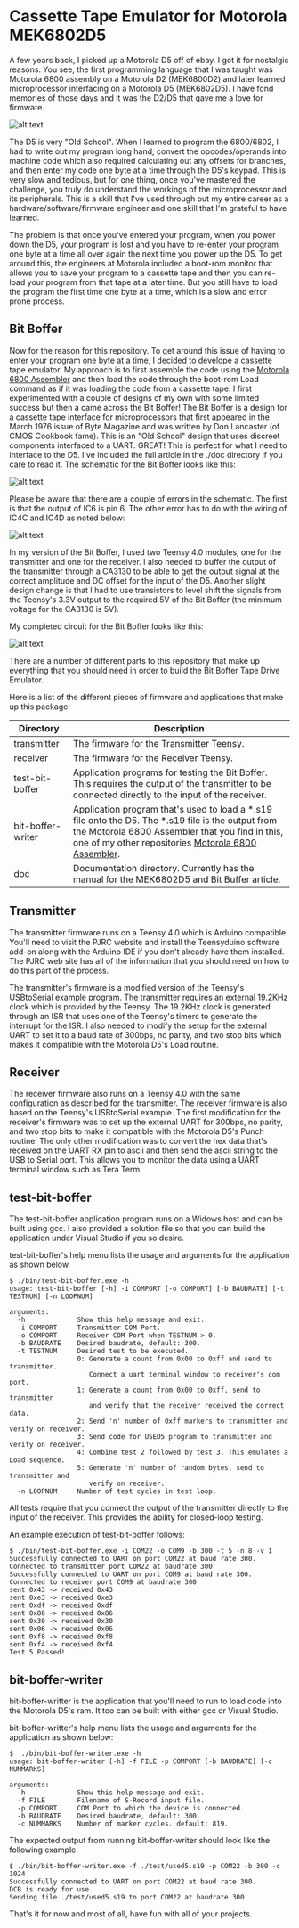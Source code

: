 
# Cassette Tape Emulator for Motorola MEK6802D5

A few years back, I picked up a Motorola D5 off of ebay.  I got it for nostalgic reasons.  You see, the first programming language that I was taught was Motorola 6800 assembly on a Motorola D2 (MEK6800D2) and later learned microprocessor interfacing on a Motorola D5 (MEK6802D5).  I have fond memories of those days and it was the D2/D5 that gave me a love for firmware.  

![alt text](./images/mek6802d5.jpg?raw=true "MEK6802D5")

The D5 is very "Old School".  When I learned to program the 6800/6802, I had to write out my program long hand, convert the opcodes/operands into machine code which also required calculating out any offsets for branches, and then enter my code one byte at a time through the D5's keypad.  This is very slow and tedious, but for one thing, once you've mastered the challenge, you truly do understand the workings of the microprocessor and its peripherals.  This is a skill that I've used through out my entire career as a hardware/software/firmware engineer and one skill that I'm grateful to have learned.  

The problem is that once you've entered your program, when you power down the D5, your program is lost and you have to re-enter your program one byte at a time all over again the next time you power up the D5.  To get around this, the engineers at Motorola included a boot-rom monitor that allows you to save your program to a cassette tape and then you can re-load your program from that tape at a later time.  But you still have to load the program the first time one byte at a time, which is a slow and error prone process.

Bit Boffer
---

Now for the reason for this repository.  To get around this issue of having to enter your program one byte at a time, I decided to develope a cassette tape emulator.  My approach is to first assemble the code using the [Motorola 6800 Assembler](https://github.com/JimInCA/motorola-6800-assembler) and then load the code through the boot-rom Load command as if it was loading the code from a cassette tape.  I first experimented with a couple of designs of my own with some limited success but then a came across the Bit Boffer!  The Bit Boffer is a design for a cassette tape interface for microprocessors that first appeared in the March 1976 issue of Byte Magazine and was written by Don Lancaster (of CMOS Cookbook fame).  This is an "Old School" design that uses discreet components interfaced to a UART.  GREAT!  This is perfect for what I need to interface to the D5.  I've included the full article in the ./doc directory if you care to read it.  The schematic for the Bit Boffer looks like this:

![alt text](./images/bit-boffer_schematic.jpg?raw=true "Bit Boffer Schematic")

Please be aware that there are a couple of errors in the schematic. The first is that the output of IC6 is pin 6.  The other error has to do with the wiring of IC4C and IC4D as noted below:

![alt text](./images/ic4-correction.jpg?raw=true "IC4 Correction")

In my version of the Bit Boffer, I used two Teensy 4.0 modules, one for the transmitter and one for the receiver.  I also needed to buffer the output of the transmitter through a CA3130 to be able to get the output signal at the correct amplitude and DC offset for the input of the D5.  Another slight design change is that I had to use transistors to level shift the signals from the Teensy's 3.3V output to the required 5V of the Bit Boffer (the minimum voltage for the CA3130 is 5V). 

My completed circuit for the Bit Boffer looks like this:

![alt text](./images/bit-boffer_circuit.jpg?raw=true "Bit Boffer Circuit")

There are a number of different parts to this repository that make up everything that you should need in order to build the Bit Boffer Tape Drive Emulator.

Here is a list of the different pieces of firmware and applications that make up this package:

| Directory | Description |
| ---| --- |
| transmitter       | The firmware for the Transmitter Teensy. |
| receiver          | The firmware for the Receiver Teensy. |
| test-bit-boffer   | Application programs for testing the Bit Boffer.  This requires the output of the transmitter to be connected directly to the input of the receiver. |
| bit-boffer-writer | Application program that's used to load a *.s19 file onto the D5.  The *.s19 file is the output from the Motorola 6800 Assembler that you find in this, one of my other repositories [Motorola 6800 Assembler](https://github.com/JimInCA/motorola-6800-assembler).|
| doc | Documentation directory.  Currently has the manual for the MEK6802D5 and Bit Buffer article. |

Transmitter
---
The transmitter firmware runs on a Teensy 4.0 which is Arduino compatible.  You'll need to visit the PJRC website and install the Teensyduino software add-on along with the Arduino IDE if you don't already have them installed.  The PJRC web site has all of the information that you should need on how to do this part of the process.

The transmitter's firmware is a modified version of the Teensy's USBtoSerial example program.  The transmitter requires an external 19.2KHz clock which is provided by the Teensy.  The 19.2KHz clock is generated through an ISR that uses one of the Teensy's timers to generate the interrupt for the ISR.  I also needed to modify the setup for the external UART to set it to a baud rate of 300bps, no parity, and two stop bits which makes it compatible with the Motorola D5's Load routine. 

Receiver
---
The receiver firmware also runs on a Teensy 4.0 with the same configuration as described for the transmitter.  The receiver firmware is also based on the Teensy's USBtoSerial example.  The first modification for the receiver's firmware was to set up the external UART for 300bps, no parity, and two stop bits to make it compatible with the Motorola D5's Punch routine.  The only other modification was to convert the hex data that's received on the UART RX pin to ascii and then send the ascii string to the USB to Serial port.  This allows you to monitor the data using a UART terminal window such as Tera Term.  

test-bit-boffer
---
The test-bit-boffer application program runs on a Widows host and can be built using gcc.  I also provided a solution file so that you can build the application under Visual Studio if you so desire.

test-bit-boffer's help menu lists the usage and arguments for the application as shown below.

```
$ ./bin/test-bit-boffer.exe -h
usage: test-bit-boffer [-h] -i COMPORT [-o COMPORT] [-b BAUDRATE] [-t TESTNUM] [-n LOOPNUM]

arguments:
  -h             Show this help message and exit.
  -i COMPORT     Transmitter COM Port.
  -o COMPORT     Receiver COM Port when TESTNUM > 0.
  -b BAUDRATE    Desired baudrate, default: 300.
  -t TESTNUM     Desired test to be executed.
                 0: Generate a count from 0x00 to 0xff and send to transmitter.
                    Connect a uart terminal window to receiver's com port.
                 1: Generate a count from 0x00 to 0xff, send to transmitter
                    and verify that the receiver received the correct data.
                 2: Send 'n' number of 0xff markers to transmitter and verify on receiver.
                 3: Send code for USED5 program to transmitter and verify on receiver.
                 4: Combine test 2 followed by test 3. This emulates a Load sequence.
                 5: Generate 'n' number of random bytes, send to transmitter and
                    verify on receiver.
  -n LOOPNUM     Number of test cycles in test loop.
```

All tests require that you connect the output of the transmitter directly to the input of the receiver.  This provides the ability for closed-loop testing.  

An example execution of test-bit-boffer follows:
```
$ ./bin/test-bit-boffer.exe -i COM22 -o COM9 -b 300 -t 5 -n 8 -v 1
Successfully connected to UART on port COM22 at baud rate 300.
Connected to transmitter port COM22 at baudrate 300
Successfully connected to UART on port COM9 at baud rate 300.
Connected to receiver port COM9 at baudrate 300
sent 0x43 -> received 0x43
sent 0xe3 -> received 0xe3
sent 0xdf -> received 0xdf
sent 0x86 -> received 0x86
sent 0x30 -> received 0x30
sent 0x06 -> received 0x06
sent 0xf8 -> received 0xf8
sent 0xf4 -> received 0xf4
Test 5 Passed!
```

bit-boffer-writer
---
bit-boffer-writter is the application that you'll need to run to load code into the Motorola D5's ram.  It too can be built with either gcc or Visual Studio.

bit-boffer-writter's help menu lists the usage and arguments for the application as shown below: 

```
$  ./bin/bit-boffer-writer.exe -h
usage: bit-boffer-writer [-h] -f FILE -p COMPORT [-b BAUDRATE] [-c NUMMARKS]

arguments:
  -h             Show this help message and exit.
  -f FILE        Filename of S-Record input file.
  -p COMPORT     COM Port to which the device is connected.
  -b BAUDRATE    Desired baudrate, default: 300.
  -c NUMMARKS    Number of marker cycles. default: 819.
```

The expected output from running bit-boffer-writer should look like the following example.

```
$ ./bin/bit-boffer-writer.exe -f ./test/used5.s19 -p COM22 -b 300 -c 1024
Successfully connected to UART on port COM22 at baud rate 300.
DCB is ready for use.
Sending file ./test/used5.s19 to port COM22 at baudrate 300
```

That's it for now and most of all, have fun with all of your projects.
